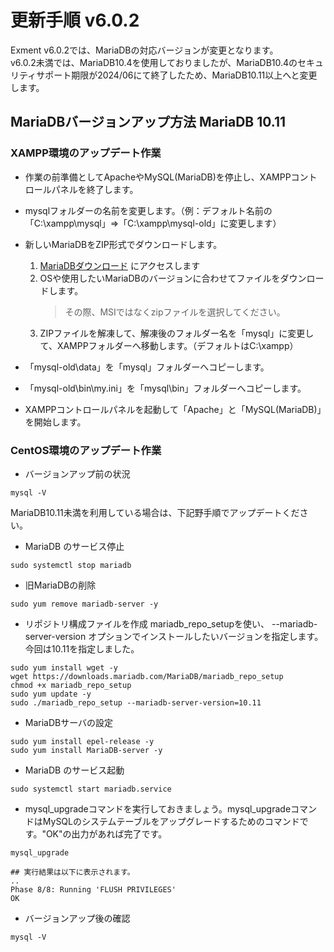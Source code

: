 # 更新手順 v6.0.2
Exment v6.0.2では、MariaDBの対応バージョンが変更となります。  
v6.0.2未満では、MariaDB10.4を使用しておりましたが、MariaDB10.4のセキュリティサポート期限が2024/06にて終了したため、MariaDB10.11以上へと変更します。  

## MariaDBバージョンアップ方法 MariaDB 10.11
### XAMPP環境のアップデート作業
- 作業の前準備としてApacheやMySQL(MariaDB)を停止し、XAMPPコントロールパネルを終了します。  
- mysqlフォルダーの名前を変更します。（例：デフォルト名前の「C:\xampp\mysql」⇒「C:\xampp\mysql-old」に変更します）
- 新しいMariaDBをZIP形式でダウンロードします。 

   1. [MariaDBダウンロード](https://mariadb.org/download/?t=mariadb&p=mariadb&r=10.11.7&os=windows&cpu=x86_64&pkg=zip) にアクセスします
   2. OSや使用したいMariaDBのバージョンに合わせてファイルをダウンロードします。  
      > その際、MSIではなくzipファイルを選択してください。
   3. ZIPファイルを解凍して、解凍後のフォルダー名を「mysql」に変更して、XAMPPフォルダーへ移動します。（デフォルトはC:\xampp）
- 「mysql-old\data」を「mysql」フォルダーへコピーします。
- 「mysql-old\bin\my.ini」を「mysql\bin」フォルダーへコピーします。
- XAMPPコントロールパネルを起動して「Apache」と「MySQL(MariaDB)」を開始します。

### CentOS環境のアップデート作業
- バージョンアップ前の状況
~~~
mysql -V
~~~
MariaDB10.11未満を利用している場合は、下記野手順でアップデートください。
- MariaDB のサービス停止
~~~
sudo systemctl stop mariadb
~~~
- 旧MariaDBの削除
~~~
sudo yum remove mariadb-server -y
~~~
- リポジトリ構成ファイルを作成
mariadb_repo_setupを使い、 --mariadb-server-version オプションでインストールしたいバージョンを指定します。今回は10.11を指定しました。
~~~
sudo yum install wget -y
wget https://downloads.mariadb.com/MariaDB/mariadb_repo_setup
chmod +x mariadb_repo_setup
sudo yum update -y
sudo ./mariadb_repo_setup --mariadb-server-version=10.11
~~~
- MariaDBサーバの設定
~~~
sudo yum install epel-release -y
sudo yum install MariaDB-server -y
~~~
- MariaDB のサービス起動
~~~
sudo systemctl start mariadb.service
~~~
- mysql_upgradeコマンドを実行しておきましょう。mysql_upgradeコマンドはMySQLのシステムテーブルをアップグレードするためのコマンドです。"OK"の出力があれば完了です。
~~~
mysql_upgrade

## 実行結果は以下に表示されます。
..
Phase 8/8: Running 'FLUSH PRIVILEGES'
OK
~~~
- バージョンアップ後の確認
~~~
mysql -V
~~~
